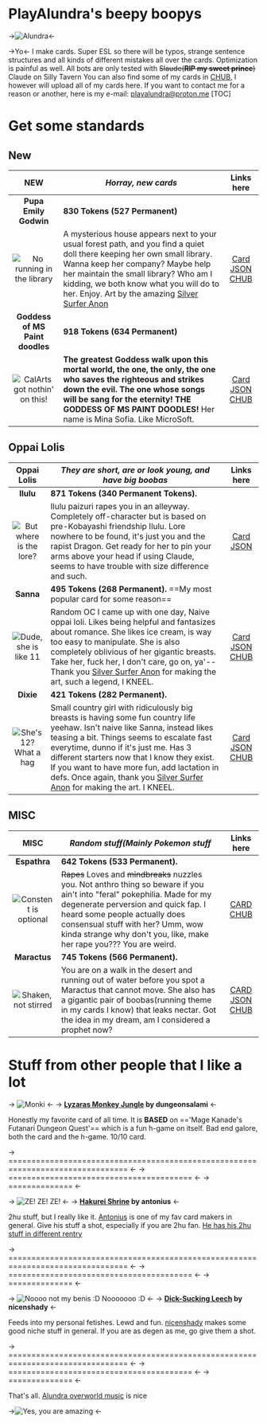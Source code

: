 # PlayAlundra's beepy boopys

->![Alundra](https://files.catbox.moe/8xtfya.jpg)<-

->Yo<-
I make cards. Super ESL so there will be typos, strange sentence structures and all kinds of different mistakes all over the cards. Optimization is painful as well.
All bots are only tested with ~~Slaude(**RIP my sweet prince**)~~ Claude on Silly Tavern
You can also find some of my cards in [CHUB](https://www.chub.ai/users/playalundra), I however will upload all of my cards here.
If you want to contact me for a reason or another, here is my e-mail: playalundra@proton.me
[TOC]

# Get some standards


## New

**NEW** | *Horray, new cards* | Links here
:----: | ------ | :----:
**Pupa Emily Godwin** | **830 Tokens (527 Permanent)**
![No running in the library](https://files.catbox.moe/0hqpsk.png) | A mysterious house appears next to your usual forest path, and you find a quiet doll there keeping her own small library. Wanna keep her company? Maybe help her maintain the small library? Who am I kidding, we both know what you will do to her. Enjoy. Art by the amazing [Silver Surfer Anon](https://rentry.org/SilverSurfer) | [Card](https://files.catbox.moe/07042p.png) [JSON](https://files.catbox.moe/rg6nkk.json) [CHUB](https://www.chub.ai/characters/playalundra/pupa-emily-godwin/)
**Goddess of MS Paint doodles** | **918 Tokens (634 Permanent)**
![CalArts got nothin' on this!](https://files.catbox.moe/7us75b.png) | **The greatest Goddess walk upon this mortal world, the one, the only, the one who saves the righteous and strikes down the evil. The one whose songs will be sang for the eternity! THE GODDESS OF MS PAINT DOODLES!** Her name is Mina Sofia. Like MicroSoft. | [Card](https://files.catbox.moe/3b2usz.png) [JSON](https://files.catbox.moe/m7ghaj.json) [CHUB](https://www.chub.ai/characters/playalundra/goddess-of-ms-paint-doodle)

## Oppai Lolis

**Oppai Lolis** | *They are short, are or look young, and have big boobas*  | Links here
:----: | ------ | :----:
**Ilulu**  | **871 Tokens (340 Permanent Tokens).** 
![But where is the lore?](https://files.catbox.moe/mdy0fe.png) | Ilulu paizuri rapes you in an alleyway. Completely off-character but is based on pre-Kobayashi friendship Ilulu. Lore nowhere to be found, it's just you and the rapist Dragon. Get ready for her to pin your arms above your head if using Claude, seems to have trouble with size difference and such.  | [Card](https://files.catbox.moe/j41mha.png) [JSON](https://files.catbox.moe/yht6u8.json)
**Sanna** | **495 Tokens (268 Permanent).** ==My most popular card for some reason==
![Dude, she is like 11](https://files.catbox.moe/0dlzpn.png) | Random OC I came up with one day, Naive oppai loli. Likes being helpful and fantasizes about romance. She likes ice cream, is way too easy to manipulate. She is also completely oblivious of her gigantic breasts.  Take her, fuck her, I don't care, go on, ya'-- Thank you [Silver Surfer Anon](https://rentry.org/SilverSurfer) for making the art, such a legend, I KNEEL. |  [Card](https://files.catbox.moe/p0fxrd.png) [JSON](https://files.catbox.moe/ao1a7y.json) [CHUB](https://www.chub.ai/characters/playalundra/Sanna)
**Dixie** |  **421 Tokens (282 Permanent).**
![She's 12? What a hag](https://files.catbox.moe/8tg1kw.png) | Small country girl with ridiculously big breasts is having some fun country life yeehaw. Isn't naive like Sanna, instead likes teasing a bit. Things seems to escalate fast everytime, dunno if it's just me.  Has 3 different starters now that I know they exist. If you want to have more fun, add lactation in defs. Once again, thank you [Silver Surfer Anon](https://rentry.org/SilverSurfer) for making the art. I KNEEL. |  [Card](https://files.catbox.moe/3x6cp6.png) [JSON](https://files.catbox.moe/0u93rd.json ) [CHUB](https://www.chub.ai/characters/playalundra/Dixie)

## MISC

**MISC** | *Random stuff(Mainly Pokemon stuff* | Links here
:----: | ------ | :----:
**Espathra** | **642 Tokens (533 Permanent).**
![Constent is optional](https://files.catbox.moe/j8ogfe.png) | ~~Rapes~~ Loves and ~~mindbreaks~~ nuzzles you. Not anthro thing so beware if you ain't into "feral" pokephilia. Made for my degenerate perversion and quick fap. I heard some people actually does consensual stuff with her? Umm, wow kinda strange why don't you, like, make her rape you??? You are weird. |  [CARD](https://files.catbox.moe/ip5bgw.png) [CHUB](https://www.chub.ai/characters/playalundra/Espathra)
 **Maractus** |  **745 Tokens (566 Permanent).**
![Shaken, not stirred](https://files.catbox.moe/uwbmle.png) | You are on a walk in the desert and running out of water before you spot a Maractus that cannot move. She also has a gigantic pair of boobas(running theme in my cards I know) that leaks nectar. Got the idea in my dream, am I considered a prophet now? | [CARD](https://files.catbox.moe/hmlcuf.png) [JSON](https://files.catbox.moe/au4p7o.json) [CHUB](https://www.chub.ai/characters/playalundra/Maractus)

# Stuff from other people that I like a lot

-> ![Monki](https://avatars.charhub.io/avatars/dungeonsalami/lyzaras-monkey-jungle/avatar.webp?size=0.517322767754435) <-
-> **[Lyzaras Monkey Jungle](https://www.chub.ai/characters/dungeonsalami/lyzaras-monkey-jungle) by dungeonsalami** <-

Honestly my favorite card of all time. It is **BASED** on =='Mage Kanade's Futanari Dungeon Quest'== which is a fun h-game on itself. Bad end galore, both the card and the h-game.
10/10 card.

-> ================================================================================ <-
-> ======================================== <-
-> ============== <-

-> ![ZE! ZE! ZE!](https://avatars.charhub.io/avatars/Antonius/hakurei-shrine/avatar.webp?size=0.38192983840411765) <-
-> **[Hakurei Shrine](https://www.chub.ai/characters/Antonius/hakurei-shrine) by antonius** <-

2hu stuff, but I really like it. [Antonius](https://rentry.org/Antonius) is one of my fav card makers in general. Give his stuff a shot, especially if you are 2hu fan.
[He has his 2hu stuff in different rentry](https://rentry.org/Antonius2hu)

-> ================================================================================ <-
-> ======================================== <-
-> ============== <-

-> ![Noooo not my benis :D Nooooooo :D](https://avatars.charhub.io/avatars/nicenshady/dick-sucking-leech/avatar.webp?size=0.46350532777518194) <-
-> **[Dick-Sucking Leech](https://www.chub.ai/characters/nicenshady/dick-sucking-leech) by nicenshady** <-

Feeds into my personal fetishes. Lewd and fun. [nicenshady](https://rentry.org/nicenshady) makes some good niche stuff in general. If you are as degen as me, go give them a shot.

-> ================================================================================ <-
-> ======================================== <-
-> ============== <-



That's all.
[Alundra overworld music](https://www.youtube.com/watch?v=3gas6JYHy5c) is nice

->![Yes, you are amazing](https://files.catbox.moe/0qs05n.jpg) <-